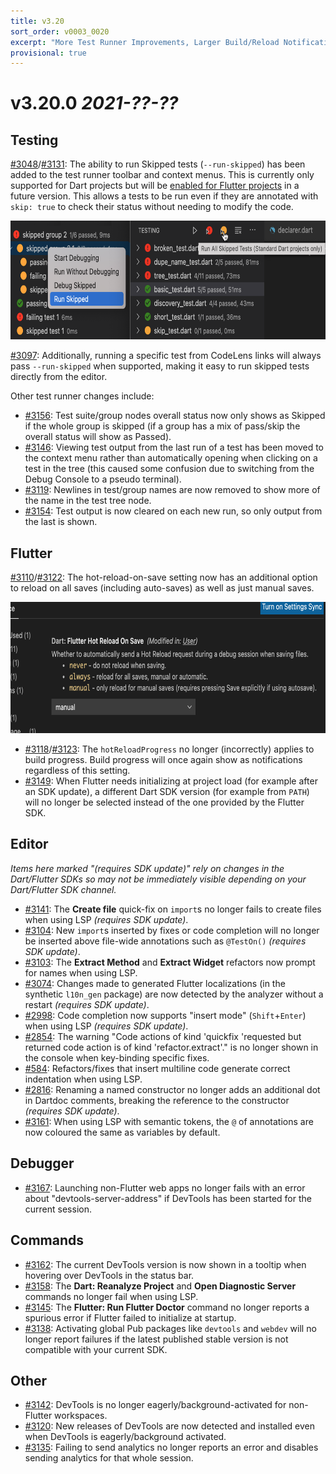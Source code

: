 ```yaml
---
title: v3.20
sort_order: v0003_0020
excerpt: "More Test Runner Improvements, Larger Build/Reload Notifications, ..."
provisional: true
---
```


# v3.20.0 *2021-??-??*

## Testing

[#3048](https://github.com/Dart-Code/Dart-Code/issues/3048)/[#3131](https://github.com/Dart-Code/Dart-Code/issues/3131): The ability to run Skipped tests (`--run-skipped`) has been added to the test runner toolbar and context menus. This is currently only supported for Dart projects but will be [enabled for Flutter projects](https://github.com/Dart-Code/Dart-Code/issues/3151) in a future version. This allows a tests to be run even if they are annotated with `skip: true` to check their status without needing to modify the code.

<img src="/images/release_notes/v3.20/run_skipped_tests.png" width="700" height="190" />

[#3097](https://github.com/Dart-Code/Dart-Code/issues/3097): Additionally, running a specific test from CodeLens links will always pass `--run-skipped` when supported, making it easy to run skipped tests directly from the editor.

Other test runner changes include:

- [#3156](https://github.com/Dart-Code/Dart-Code/issues/3156): Test suite/group nodes overall status now only shows as Skipped if the whole group is skipped (if a group has a mix of pass/skip the overall status will show as Passed).
- [#3146](https://github.com/Dart-Code/Dart-Code/issues/3146): Viewing test output from the last run of a test has been moved to the context menu rather than automatically opening when clicking on a test in the tree (this caused some confusion due to switching from the Debug Console to a pseudo terminal).
- [#3119](https://github.com/Dart-Code/Dart-Code/issues/3119): Newlines in test/group names are now removed to show more of the name in the test tree node.
- [#3154](https://github.com/Dart-Code/Dart-Code/issues/3154): Test output is now cleared on each new run, so only output from the last is shown.

## Flutter

[#3110](https://github.com/Dart-Code/Dart-Code/issues/3110)/[#3122](https://github.com/Dart-Code/Dart-Code/issues/3122): The hot-reload-on-save setting now has an additional option to reload on all saves (including auto-saves) as well as just manual saves.

<img src="/images/release_notes/v3.20/hot_reload_on_save_settings.png" width="700" height="210" />

- [#3118](https://github.com/Dart-Code/Dart-Code/issues/3118)/[#3123](https://github.com/Dart-Code/Dart-Code/issues/3123): The `hotReloadProgress` no longer (incorrectly) applies to build progress. Build progress will once again show as notifications regardless of this setting.
- [#3149](https://github.com/Dart-Code/Dart-Code/issues/3149): When Flutter needs initializing at project load (for example after an SDK update), a different Dart SDK version (for example from `PATH`) will no longer be selected instead of the one provided by the Flutter SDK.

## Editor

_Items here marked "(requires SDK update)" rely on changes in the Dart/Flutter SDKs so may not be immediately visible depending on your Dart/Flutter SDK channel._

- [#3141](https://github.com/Dart-Code/Dart-Code/issues/3141): The **Create file** quick-fix on `import`s no longer fails to create files when using LSP _(requires SDK update)_.
- [#3104](https://github.com/Dart-Code/Dart-Code/issues/3104): New `import`s inserted by fixes or code completion will no longer be inserted above file-wide annotations such as `@TestOn()` _(requires SDK update)_.
- [#3103](https://github.com/Dart-Code/Dart-Code/issues/3103): The **Extract Method** and **Extract Widget** refactors now prompt for names when using LSP.
- [#3074](https://github.com/Dart-Code/Dart-Code/issues/3074): Changes made to generated Flutter localizations (in the synthetic `l10n_gen` package) are now detected by the analyzer without a restart _(requires SDK update)_.
- [#2998](https://github.com/Dart-Code/Dart-Code/issues/2998): Code completion now supports "insert mode" (`Shift`+`Enter`) when using LSP _(requires SDK update)_.
- [#2854](https://github.com/Dart-Code/Dart-Code/issues/2854): The warning "Code actions of kind 'quickfix 'requested but returned code action is of kind 'refactor.extract'." is no longer shown in the console when key-binding specific fixes.
- [#584](https://github.com/Dart-Code/Dart-Code/issues/584): Refactors/fixes that insert multiline code generate correct indentation when using LSP.
- [#2816](https://github.com/Dart-Code/Dart-Code/issues/2816): Renaming a named constructor no longer adds an additional dot in Dartdoc comments, breaking the reference to the constructor _(requires SDK update)_.
- [#3161](https://github.com/Dart-Code/Dart-Code/issues/3161): When using LSP with semantic tokens, the `@` of annotations are now coloured the same as variables by default.

## Debugger

- [#3167](https://github.com/Dart-Code/Dart-Code/issues/3167): Launching non-Flutter web apps no longer fails with an error about "devtools-server-address" if DevTools has been started for the current session.

## Commands

- [#3162](https://github.com/Dart-Code/Dart-Code/issues/3162): The current DevTools version is now shown in a tooltip when hovering over DevTools in the status bar.
- [#3158](https://github.com/Dart-Code/Dart-Code/issues/3158): The **Dart: Reanalyze Project** and **Open Diagnostic Server** commands no longer fail when using LSP.
- [#3145](https://github.com/Dart-Code/Dart-Code/issues/3145): The **Flutter: Run Flutter Doctor** command no longer reports a spurious error if Flutter failed to initialize at startup.
- [#3138](https://github.com/Dart-Code/Dart-Code/issues/3138): Activating global Pub packages like `devtools` and `webdev` will no longer report failures if the latest published stable version is not compatible with your current SDK.

## Other

- [#3142](https://github.com/Dart-Code/Dart-Code/issues/3142): DevTools is no longer eagerly/background-activated for non-Flutter workspaces.
- [#3120](https://github.com/Dart-Code/Dart-Code/issues/3120): New releases of DevTools are now detected and installed even when DevTools is eagerly/background activated.
- [#3135](https://github.com/Dart-Code/Dart-Code/issues/3135): Failing to send analytics no longer reports an error and disables sending analytics for that whole session.


